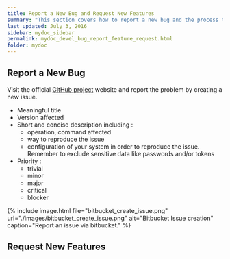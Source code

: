 ```yaml
---
title: Report a New Bug and Request New Features
summary: "This section covers how to report a new bug and the process to request new features."
last_updated: July 3, 2016
sidebar: mydoc_sidebar
permalink: mydoc_devel_bug_report_feature_request.html
folder: mydoc
---
```


## Report a New Bug
Visit the official [GitHub project](https://github.com/HPCNow/sNow/issues) website and report the problem by creating a new issue.
* Meaningful title
* Version affected
* Short and concise description including :
  * operation, command affected
  * way to reproduce the issue
  * configuration of your system in order to reproduce the issue. Remember to exclude sensitive data like passwords and/or tokens
* Priority :
  * trivial
  * minor
  * major
  * critical
  * blocker

{% include image.html file="bitbucket_create_issue.png" url="./images/bitbucket_create_issue.png" alt="Bitbucket Issue creation" caption="Report an issue via bitbucket." %}

## Request New Features
